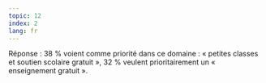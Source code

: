 ```yaml
---
topic: 12
index: 2
lang: fr
---
```

Réponse : 38 % voient comme priorité dans ce domaine : « petites classes et
soutien scolaire gratuit », 32 % veulent prioritairement un « enseignement
gratuit ».


